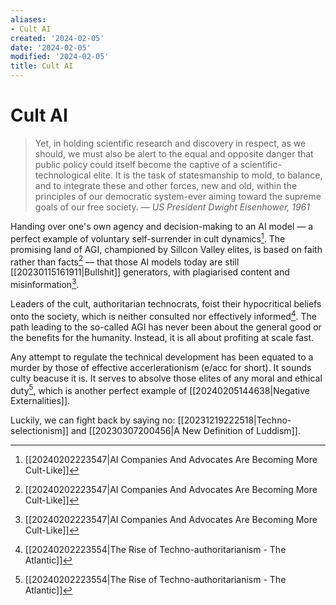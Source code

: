 ```yaml
---
aliases:
- Cult AI
created: '2024-02-05'
date: '2024-02-05'
modified: '2024-02-05'
title: Cult AI
---
```


# Cult AI

> Yet, in holding scientific research and discovery in respect, as we should, we must also be alert to the equal and opposite danger that public policy could itself become the captive of a scientific-technological elite.
It is the task of statesmanship to mold, to balance, and to integrate these and other forces, new and old, within the principles of our democratic system-ever aiming toward the supreme goals of our free society.
> — *US President Dwight Eisenhower, 1961*

Handing over one's own agency and decision-making to an AI model — a perfect example of voluntary self-surrender in cult dynamics[^1]. The promising land of AGI, championed by Sillcon Valley elites, is based on faith rather than facts[^1] — that those AI models today are still [[20230115161911|Bullshit]] generators, with plagiarised content and misinformation[^1].

Leaders of the cult, authoritarian technocrats, foist their hypocritical beliefs onto the society, which is neither consulted nor effectively informed[^2]. The path leading to the so-called AGI has never been about the general good or the benefits for the humanity. Instead, it is all about profiting at scale fast.

Any attempt to regulate the technical development has been equated to a murder by those of effective accerlerationism (e/acc for short). It sounds culty beacuse it is. It serves to absolve those elites of any moral and ethical duty[^2], which is another perfect example of [[20240205144638|Negative Externalities]].

Luckily, we can fight back by saying no: [[20231219222518|Techno-selectionism]] and [[20230307200456|A New Definition of Luddism]].

[^1]: [[20240202223547|AI Companies And Advocates Are Becoming More Cult-Like]]
[^2]: [[20240202223554|The Rise of Techno-authoritarianism - The Atlantic]]